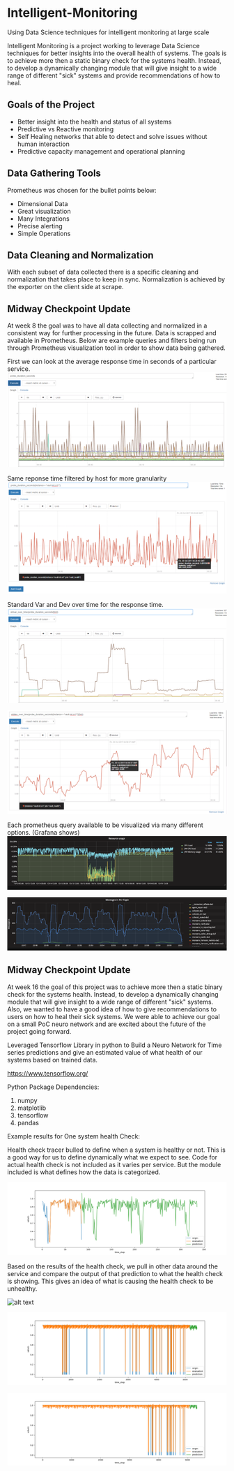 # Intelligent-Monitoring
Using Data Science techniques for intelligent monitoring at large scale

Intelligent Monitoring is a project working to leverage Data Science techniques for better insights into the overall health of systems.  The goals is to achieve more then a static binary check for the systems health. Instead, to develop a dynamically changing module that will give insight to a wide range of different "sick" systems and provide recommendations of how to heal.  

## Goals of the Project

- Better insight into the health and status of all systems
- Predictive vs Reactive monitoring
- Self Healing networks that able to detect and solve issues without human interaction
- Predictive capacity management and operational planning

## Data Gathering Tools

Prometheus was chosen for the bullet points below:

- Dimensional Data
- Great visualization
- Many Integrations
- Precise alerting
- Simple Operations

## Data Cleaning and Normalization

With each subset of data collected there is a specific cleaning and normalization that takes place to keep in sync.  Normalization is achieved by the exporter on the client side at scrape.

## Midway Checkpoint Update

At week 8 the goal was to have all data collecting and normalized in a consistent way for further processing in the future.  Data is scrapped and available in Prometheus.  Below are example queries and filters being run through Prometheus visualization tool in order to show data being gathered.

First we can look at the average response time in seconds of a particular service.
![alt text](images/Picture5.png "pic5")

Same reponse time filtered by host for more granularity
![alt text](images/Picture3.png "pic3")

Standard Var and Dev over time for the response time.
![alt text](images/Picture1.png "pic1")

![alt text](images/Picture2.png "pic2")

Each prometheus query available to be visualized via many different options. (Grafana shows)
![alt text](images/pic6.png "pic6")

![alt text](images/pic7.png "pic7")

## Midway Checkpoint Update

At week 16 the goal of this project was to achieve more then a static binary check for the systems health. Instead, to develop a dynamically changing module that will give insight to a wide range of different "sick" systems.  Also, we wanted to have a good idea of how to give recommendations to users on how to heal their sick systems. We were able to achieve our goal on a small PoC neuro network and are excited about the future of the project going forward.

Leveraged Tensorflow Library in python to Build a Neuro Network for Time series predictions and give an estimated value of what health of our systems based on trained data.

https://www.tensorflow.org/

Python Package Dependencies:

1. numpy
2. matplotlib
3. tensorflow
4. pandas

Example results for One system health Check:

Health check tracer bulled to define when a system is healthy or not. This is a good way for us to define dynamically what we expect to see. Code for actual health check is not included as it varies per service. But the module included is what defines how the data is categorized.

![alt text](images/splunk_search_duration_seconds.png "Health Check Prediction")

Based on the results of the health check, we pull in other data around the service and compare the output of that prediction to what the health check is showing. This gives an idea of what is causing the health check to be unhealthy.

![alt text](images/splunk_hec_add_event_duration_seconds "metric1")

![alt text](images/splunk_hec_add_event_success.png "metric2")

![alt text](images/splunk_search_success.png "pic2")
